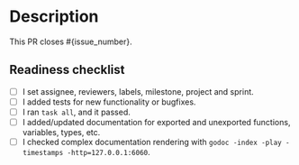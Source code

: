<!-- 
    This is a custom pull request template for FerretDB Inc. engineers.
    It is more complex than the default template, but it contains some additional
    information that is useful for team members.
-->

# Description

This PR closes #{issue_number}.

<!-- 
    Write a short description to explain changes that are not mentioned in the initial issue.
    What were the reasons for those changes?
    Which decisions did you make and why? 
    What else should reviewers know about your changes? 
-->

## Readiness checklist

<!-- 
    If you want your changes to be merged quickly,
    please follow CONTRIBUTING.md.
-->

* [ ] I set assignee, reviewers, labels, milestone, project and sprint.
* [ ] I added tests for new functionality or bugfixes.
* [ ] I ran `task all`, and it passed.
* [ ] I added/updated documentation for exported and unexported functions, variables, types, etc.
* [ ] I checked complex documentation rendering with `godoc -index -play -timestamps -http=127.0.0.1:6060`.
